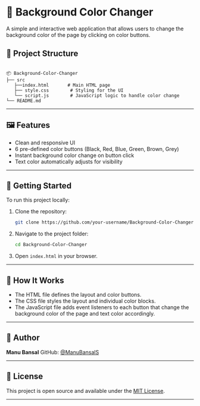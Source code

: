 # 🎨 Background Color Changer

A simple and interactive web application that allows users to change the background color of the page by clicking on color buttons.

## 📁 Project Structure

```

📦 Background-Color-Changer
├── src
   ├──index.html       # Main HTML page
   ├── style.css        # Styling for the UI
   └── script.js        # JavaScript logic to handle color change
└── README.md
````

---

## 🖼️ Features

- Clean and responsive UI
- 6 pre-defined color buttons (Black, Red, Blue, Green, Brown, Grey)
- Instant background color change on button click
- Text color automatically adjusts for visibility

---

## 🚀 Getting Started

To run this project locally:

1. Clone the repository:
   ```bash
   git clone https://github.com/your-username/Background-Color-Changer.git
   ````

2. Navigate to the project folder:

   ```bash
   cd Background-Color-Changer
   ````
3. Open `index.html` in your browser.

---

## 🧠 How It Works

* The HTML file defines the layout and color buttons.
* The CSS file styles the layout and individual color blocks.
* The JavaScript file adds event listeners to each button that change the background color of the page and text color accordingly.

---

## 🙌 Author

**Manu Bansal**
GitHub: [@ManuBansalS](https://github.com/ManuBansalS)

---

## 📄 License

This project is open source and available under the [MIT License](LICENSE).

---
